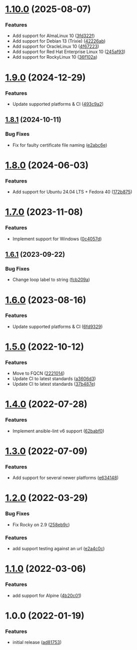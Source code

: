 # [1.10.0](https://github.com/de-it-krachten/ansible-role-rootca/compare/v1.9.0...v1.10.0) (2025-08-07)


### Features

* Add support for AlmaLinux 10 ([3fd322f](https://github.com/de-it-krachten/ansible-role-rootca/commit/3fd322fa40e722d043dc14bb3becdbf9a33d6ffe))
* Add support for Debian 13 (Trixie) ([42226ab](https://github.com/de-it-krachten/ansible-role-rootca/commit/42226ab5ebf34154d1fdc53bc3beb3999aa86a2a))
* Add support for OracleLinux 10 ([4f67223](https://github.com/de-it-krachten/ansible-role-rootca/commit/4f6722397d1bdbe0d0dd934fef0ab0a0a3e1c6ca))
* Add support for Red Hat Enterprise Linux 10 ([245af93](https://github.com/de-it-krachten/ansible-role-rootca/commit/245af939f2197122bc0d12df839c67ef9579e826))
* Add support for RockyLinux 10 ([36f102a](https://github.com/de-it-krachten/ansible-role-rootca/commit/36f102ad9170897701f387bf90c361225769d375))

# [1.9.0](https://github.com/de-it-krachten/ansible-role-rootca/compare/v1.8.1...v1.9.0) (2024-12-29)


### Features

* Update supported platforms & CI ([493c9a2](https://github.com/de-it-krachten/ansible-role-rootca/commit/493c9a2aa1c67f1f13b8915ab866d496dfead192))

## [1.8.1](https://github.com/de-it-krachten/ansible-role-rootca/compare/v1.8.0...v1.8.1) (2024-10-11)


### Bug Fixes

* Fix for faulty certificate file naming ([e2abc6e](https://github.com/de-it-krachten/ansible-role-rootca/commit/e2abc6ee9f8dbe98e73cc167ca163d996db2243f))

# [1.8.0](https://github.com/de-it-krachten/ansible-role-rootca/compare/v1.7.0...v1.8.0) (2024-06-03)


### Features

* Add support for Ubuntu 24.04 LTS + Fedora 40 ([172b875](https://github.com/de-it-krachten/ansible-role-rootca/commit/172b8750b8a22152a5f42ad13e6d830af5dee175))

# [1.7.0](https://github.com/de-it-krachten/ansible-role-rootca/compare/v1.6.1...v1.7.0) (2023-11-08)


### Features

* Implement support for Windows ([0c4057d](https://github.com/de-it-krachten/ansible-role-rootca/commit/0c4057d832e196a450555b70ebe638c159239302))

## [1.6.1](https://github.com/de-it-krachten/ansible-role-rootca/compare/v1.6.0...v1.6.1) (2023-09-22)


### Bug Fixes

* Change loop label to string ([fcb209a](https://github.com/de-it-krachten/ansible-role-rootca/commit/fcb209ab046dc03671847d8c6839aee024462555))

# [1.6.0](https://github.com/de-it-krachten/ansible-role-rootca/compare/v1.5.0...v1.6.0) (2023-08-16)


### Features

* Update supported platforms & CI ([6fd9329](https://github.com/de-it-krachten/ansible-role-rootca/commit/6fd932920a3184965fb145c2c1e6997650f2b89e))

# [1.5.0](https://github.com/de-it-krachten/ansible-role-rootca/compare/v1.4.0...v1.5.0) (2022-10-12)


### Features

* Move to FQCN ([2221014](https://github.com/de-it-krachten/ansible-role-rootca/commit/22210149887d14df440b9f0a6c44d4063450e619))
* Update CI to latest standards ([a3606d3](https://github.com/de-it-krachten/ansible-role-rootca/commit/a3606d3d3b327241108b9d4a7342d2b74bb56787))
* Update CI to latest standards ([37b487e](https://github.com/de-it-krachten/ansible-role-rootca/commit/37b487ec4b9c41dd61c8abb2d8895e6f12079038))

# [1.4.0](https://github.com/de-it-krachten/ansible-role-rootca/compare/v1.3.0...v1.4.0) (2022-07-28)


### Features

* Implement ansible-lint v6 support ([62babf0](https://github.com/de-it-krachten/ansible-role-rootca/commit/62babf0cbadb18a5bd1aedc0189cf6d185679e22))

# [1.3.0](https://github.com/de-it-krachten/ansible-role-rootca/compare/v1.2.0...v1.3.0) (2022-07-09)


### Features

* Add support for several newer platforms ([e634148](https://github.com/de-it-krachten/ansible-role-rootca/commit/e6341481d7cf2c7129914a4f89af19f02ebee917))

# [1.2.0](https://github.com/de-it-krachten/ansible-role-rootca/compare/v1.1.0...v1.2.0) (2022-03-29)


### Bug Fixes

* Fix Rocky on 2.9 ([258eb9c](https://github.com/de-it-krachten/ansible-role-rootca/commit/258eb9ced81120b59f34fbff23a0e2d7146ed60d))


### Features

* add support testing against an url ([e2a4c0c](https://github.com/de-it-krachten/ansible-role-rootca/commit/e2a4c0cc74b97d7c740557f287f512219f6d0546))

# [1.1.0](https://github.com/de-it-krachten/ansible-role-rootca/compare/v1.0.0...v1.1.0) (2022-03-06)


### Features

* add support for Alpine ([4b20c01](https://github.com/de-it-krachten/ansible-role-rootca/commit/4b20c01a712cd85ccd7eb778fffe923f5c70c86c))

# 1.0.0 (2022-01-19)


### Features

* initial release ([ad81753](https://github.com/de-it-krachten/ansible-role-rootca/commit/ad81753c0ee0e250044bf6d0422902431455bfc8))
